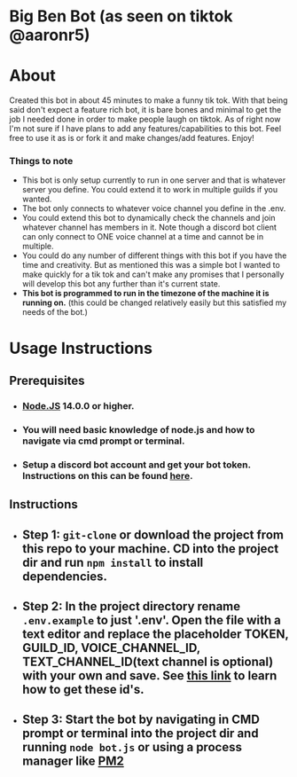 # **Big Ben Bot** (as seen on tiktok @aaronr5)

# **About**
Created this bot in about 45 minutes to make a funny tik tok. With that being said don't expect a feature rich bot, it is bare bones and minimal to get the job I needed done in order to make people laugh on tiktok. As of right now I'm not sure if I have plans to add any features/capabilities to this bot. Feel free to use it as is or fork it and make changes/add features. Enjoy!

### Things to note
- This bot is only setup currently to run in one server and that is whatever server you define. You could extend it to work in multiple guilds if you wanted.
- The bot only connects to whatever voice channel you define in the .env.
- You could extend this bot to dynamically check the channels and join whatever channel has members in it. Note though a discord bot client can only connect to ONE voice channel at a time and cannot be in multiple.
- You could do any number of different things with this bot if you have the time and creativity. But as mentioned this was a simple bot I wanted to make quickly for a tik tok and can't make any promises that I personally will develop this bot any further than it's current state.
- **This bot is programmed to run in the timezone of the machine it is running on.** (this could be changed relatively easily but this satisfied my needs of the bot.)
# **Usage Instructions**

## **Prerequisites**

- ### [Node.JS](https://nodejs.org/en/) 14.0.0 or higher.
- ### You will need basic knowledge of node.js and how to navigate via cmd prompt or terminal.
- ### Setup a discord bot account and get your bot token. Instructions on this can be found [here](https://discordjs.guide/preparations/setting-up-a-bot-application.html#keeping-your-token-safe).

## **Instructions**
- ## **Step 1**: `git-clone` or download the project from this repo to your machine. CD into the project dir and run `npm install` to install dependencies.
- ## **Step 2**: In the project directory rename `.env.example` to just '.env'. Open the file with a text editor and replace the placeholder TOKEN, GUILD_ID, VOICE_CHANNEL_ID, TEXT_CHANNEL_ID(text channel is optional) with your own and save. See [this link](https://support.discord.com/hc/en-us/articles/206346498-Where-can-I-find-my-User-Server-Message-ID-) to learn how to get these id's.
- ## **Step 3**: Start the bot by navigating in CMD prompt or terminal into the project dir and running `node bot.js` or using a process manager like [PM2](https://www.npmjs.com/package/pm2)
